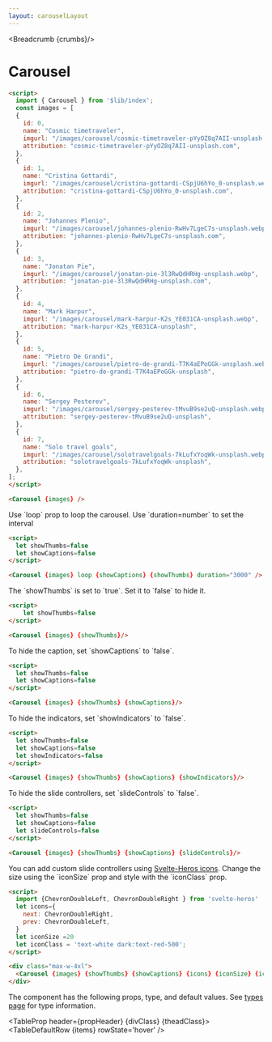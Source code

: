 ```yaml
---
layout: carouselLayout
---
```


<script>
  import Htwo from '../utils/Htwo.svelte'
  import ExampleDiv from '../utils/ExampleDiv.svelte'
  import TableProp from '../utils/TableProp.svelte'
  import TableDefaultRow from '../utils/TableDefaultRow.svelte'
  import { Carousel, Breadcrumb } from '$lib/index';
  import {ChevronDoubleLeft, ChevronDoubleRight, Link} from 'svelte-heros'
  import { images } from './imageData';
  import componentProps from '../props/Carousel.json'
  // Props table
  let items = componentProps.props
	let propHeader = ['Name', 'Type', 'Default']
	
	let divClass='w-full relative overflow-x-auto shadow-md sm:rounded-lg py-4'
let theadClass ='text-xs text-gray-700 uppercase bg-gray-50 dark:bg-gray-700 dark:text-white'

  let showThumbs=false
  let showIndicators=false
  let showCaptions=false
  let slideControls=false

  let crumbs = [
    {
      label:'Home',
      href:'/'
    },
    {
      label:'Carousels',
      href:'/carousels/'
    },
    {
      label:'Carousel default',
      href:'/carousels/default'
    },
  ]
   let icons={
      next: ChevronDoubleRight,
		  prev: ChevronDoubleLeft,
    }
    let iconSize =20
    let iconClass = 'text-white dark:text-red-500';

    let hidden = true;
    const handleMouseover = ()=>{
      hidden = false
    }
    const handleMouseout = ()=>{
      hidden = true
    }
</script>

<Breadcrumb {crumbs}/>

<h1 class="text-3xl w-full dark:text-white py-8">Carousel</h1>

<Htwo label="Examples" />

<ExampleDiv>
  <div class="max-w-4xl">
    <Carousel {images} />
  </div>
</ExampleDiv>

```html
<script>
  import { Carousel } from '$lib/index';
  const images = [
  {
    id: 0,
    name: "Cosmic timetraveler",
    imgurl: "/images/carousel/cosmic-timetraveler-pYyOZ8q7AII-unsplash.webp",
    attribution: "cosmic-timetraveler-pYyOZ8q7AII-unsplash.com",
  },
  {
    id: 1,
    name: "Cristina Gottardi",
    imgurl: "/images/carousel/cristina-gottardi-CSpjU6hYo_0-unsplash.webp",
    attribution: "cristina-gottardi-CSpjU6hYo_0-unsplash.com",
  },
  {
    id: 2,
    name: "Johannes Plenio",
    imgurl: "/images/carousel/johannes-plenio-RwHv7LgeC7s-unsplash.webp",
    attribution: "johannes-plenio-RwHv7LgeC7s-unsplash.com",
  },
  {
    id: 3,
    name: "Jonatan Pie",
    imgurl: "/images/carousel/jonatan-pie-3l3RwQdHRHg-unsplash.webp",
    attribution: "jonatan-pie-3l3RwQdHRHg-unsplash.com",
  },
  {
    id: 4,
    name: "Mark Harpur",
    imgurl: "/images/carousel/mark-harpur-K2s_YE031CA-unsplash.webp",
    attribution: "mark-harpur-K2s_YE031CA-unsplash",
  },
  {
    id: 5,
    name: "Pietro De Grandi",
    imgurl: "/images/carousel/pietro-de-grandi-T7K4aEPoGGk-unsplash.webp",
    attribution: "pietro-de-grandi-T7K4aEPoGGk-unsplash",
  },
  {
    id: 6,
    name: "Sergey Pesterev",
    imgurl: "/images/carousel/sergey-pesterev-tMvuB9se2uQ-unsplash.webp",
    attribution: "sergey-pesterev-tMvuB9se2uQ-unsplash",
  },
  {
    id: 7,
    name: "Solo travel goals",
    imgurl: "/images/carousel/solotravelgoals-7kLufxYoqWk-unsplash.webp",
    attribution: "solotravelgoals-7kLufxYoqWk-unsplash",
  },
];
</script>

<Carousel {images} />
```

<Htwo label="Loop" />

<p>Use `loop` prop to loop the carousel. Use `duration=number` to set the interval</p>

<ExampleDiv>
	<div class="max-w-4xl">
		<Carousel {images} loop {showCaptions} {showThumbs} duration="3000"/>
	</div>
</ExampleDiv>

```html
<script>
  let showThumbs=false
  let showCaptions=false
</script>

<Carousel {images} loop {showCaptions} {showThumbs} duration="3000" />
```

<Htwo label="Without thumbnails"/>

<p>The `showThumbs` is set to `true`. Set it to `false` to hide it.</p>

<ExampleDiv>
  <div class="max-w-4xl">
    <Carousel {images} {showThumbs}/>
  </div>
</ExampleDiv>

```html
<script>
    let showThumbs=false
</script>

<Carousel {images} {showThumbs}/>
```

<Htwo label="Without caption" />

<p>To hide the caption, set `showCaptions` to `false`.</p>

<ExampleDiv>
  <div class="max-w-4xl">
    <Carousel {images} {showThumbs} {showCaptions}/>
  </div>
</ExampleDiv>

```html
<script>
  let showThumbs=false
  let showCaptions=false
</script>

<Carousel {images} {showThumbs} {showCaptions}/>
```

<Htwo label="Without indicators" />

<p>To hide the indicators, set `showIndicators` to `false`.</p>

<ExampleDiv>
  <div class="max-w-4xl">
    <Carousel {images} {showThumbs} {showCaptions} {showIndicators}/>
  </div>
</ExampleDiv>

```html
<script>
  let showThumbs=false
  let showCaptions=false
  let showIndicators=false
</script>

<Carousel {images} {showThumbs} {showCaptions} {showIndicators}/>
```

<Htwo label="Without slide controllers" />

<p>To hide the slide controllers, set `slideControls` to `false`.</p>

<ExampleDiv>
  <div class="max-w-4xl">
    <Carousel {images} {showThumbs} {showCaptions} {slideControls}/>
  </div>
</ExampleDiv>

```html
<script>
  let showThumbs=false
  let showCaptions=false
  let slideControls=false
</script>

<Carousel {images} {showThumbs} {showCaptions} {slideControls}/>
```

<Htwo label="Custom slide controllers" />

<p>You can add custom slide controllers using <a href="/icons/heroicons">Svelte-Heros icons</a>. Change the size using the `iconSize` prop and style with the `iconClass` prop.</p>

<ExampleDiv>
  <div class="max-w-4xl">
    <Carousel {images} {showThumbs} {showCaptions} {icons} {iconSize} {iconClass}/>
  </div>
</ExampleDiv>

```html
<script>
  import {ChevronDoubleLeft, ChevronDoubleRight } from 'svelte-heros'
  let icons={
    next: ChevronDoubleRight,
    prev: ChevronDoubleLeft,
  }
  let iconSize =20
  let iconClass = 'text-white dark:text-red-500';
</script>

<div class="max-w-4xl">
  <Carousel {images} {showThumbs} {showCaptions} {icons} {iconSize} {iconClass}/>
</div>
```

<Htwo label="Props" />

<p>The component has the following props, type, and default values. See <a href="/pages/types">types 
 page</a> for type information.</p>

<TableProp header={propHeader} {divClass} {theadClass}>
  <TableDefaultRow {items} rowState='hover' />
</TableProp>